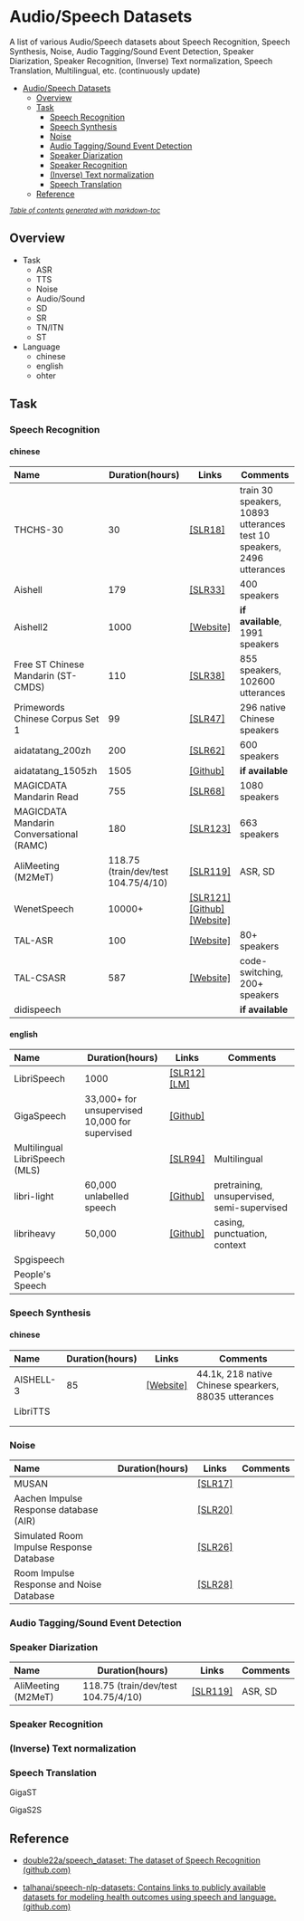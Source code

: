 # Audio/Speech Datasets

A list of various Audio/Speech datasets about Speech Recognition, Speech Synthesis, Noise, Audio Tagging/Sound Event Detection, Speaker Diarization, Speaker Recognition, (Inverse) Text normalization, Speech Translation, Multilingual, etc. (continuously update)

- [Audio/Speech Datasets](#audiospeech-datasets)
  - [Overview](#overview)
  - [Task](#task)
    - [Speech Recognition](#speech-recognition)
    - [Speech Synthesis](#speech-synthesis)
    - [Noise](#noise)
    - [Audio Tagging/Sound Event Detection](#audio-taggingsound-event-detection)
    - [Speaker Diarization](#speaker-diarization)
    - [Speaker Recognition](#speaker-recognition)
    - [(Inverse) Text normalization](#inverse-text-normalization)
    - [Speech Translation](#speech-translation)
  - [Reference](#reference)

<small><i><a href='http://ecotrust-canada.github.io/markdown-toc/'>Table of contents generated with markdown-toc</a></i></small>

## Overview

- Task
  - ASR
  - TTS
  - Noise
  - Audio/Sound
  - SD
  - SR
  - TN/ITN
  - ST
- Language
  - chinese
  - english
  - ohter

## Task

### Speech Recognition

#### chinese

| Name                                     | Duration(hours)                     | Links                                                        | Comments                                                     |
| :--------------------------------------- | ----------------------------------- | ------------------------------------------------------------ | ------------------------------------------------------------ |
| THCHS-30                                 | 30                                  | [[SLR18]](https://www.openslr.org/18/)                       | train 30 speakers, 10893 utterances<br />test 10 speakers, 2496 utterances |
| Aishell                                  | 179                                 | [[SLR33]](https://www.openslr.org/33/)                       | 400 speakers                                                 |
| Aishell2                                 | 1000                                | [[Website]](https://www.aishelltech.com/aishell_2)           | **if available**, 1991 speakers                              |
| Free ST Chinese Mandarin (ST-CMDS)       | 110                                 | [[SLR38]](https://www.openslr.org/38/)                       | 855 speakers, 102600 utterances                              |
| Primewords Chinese Corpus Set 1          | 99                                  | [[SLR47]](https://www.openslr.org/47/)                       | 296 native Chinese speakers                                  |
| aidatatang_200zh                         | 200                                 | [[SLR62]](https://www.openslr.org/62/)                       | 600 speakers                                                 |
| aidatatang_1505zh                        | 1505                                | [[Github]](https://github.com/xiayongtao/aidatatang_1505zh)  | **if available**                                             |
| MAGICDATA Mandarin Read                  | 755                                 | [[SLR68]](https://www.openslr.org/68/)                       | 1080 speakers                                                |
| MAGICDATA Mandarin Conversational (RAMC) | 180                                 | [[SLR123]](https://www.openslr.org/123/)                     | 663 speakers                                                 |
| AliMeeting (M2MeT)                       | 118.75 (train/dev/test 104.75/4/10) | [[SLR119]](https://www.openslr.org/119/)                     | ASR, SD                                                      |
| WenetSpeech                              | 10000+                              | [[SLR121]](https://www.openslr.org/121/)<br />[[Github]](https://github.com/wenet-e2e/WenetSpeech)<br />[[Website]](https://wenet-e2e.github.io/WenetSpeech/) |                                                              |
| TAL-ASR                                  | 100                                 | [[Website]](https://ai.100tal.com/openData/voice)            | 80+ speakers                                                 |
| TAL-CSASR                                | 587                                 | [[Website]](https://ai.100tal.com/openData/voice)            | code-switching, 200+ speakers                                |
| didispeech                               |                                     |                                                              | **if available**                                             |

#### english

| Name                           | Duration(hours)                                     | Links                                                        | Comments                                   |
| :----------------------------- | --------------------------------------------------- | ------------------------------------------------------------ | ------------------------------------------ |
| LibriSpeech                    | 1000                                                | [[SLR12]](https://www.openslr.org/12/)<br />[[LM]](https://www.openslr.org/11/) |                                            |
| GigaSpeech                     | 33,000+ for unsupervised<br />10,000 for supervised | [[Github]](https://github.com/SpeechColab/GigaSpeech)        |                                            |
| Multilingual LibriSpeech (MLS) |                                                     | [[SLR94]](https://www.openslr.org/94/)                       | Multilingual                               |
| libri-light                    | 60,000 unlabelled speech                            | [[Github]](https://github.com/facebookresearch/libri-light)  | pretraining, unsupervised, semi-supervised |
| libriheavy                     | 50,000                                              | [[Github]](https://github.com/k2-fsa/libriheavy)             | casing, punctuation, context               |
| Spgispeech                     |                                                     |                                                              |                                            |
| People's Speech                |                                                     |                                                              |                                            |

### Speech Synthesis

#### chinese

| Name      | Duration(hours) | Links                                              | Comments                                              |
| :-------- | --------------- | -------------------------------------------------- | ----------------------------------------------------- |
| AISHELL-3 | 85              | [[Website]](https://www.aishelltech.com/aishell_3) | 44.1k, 218 native Chinese spearkers, 88035 utterances |
| LibriTTS  |                 |                                                    |                                                       |
|           |                 |                                                    |                                                       |
|           |                 |                                                    |                                                       |

### Noise

| Name                                     | Duration(hours) | Links                                  | Comments |
| :--------------------------------------- | --------------- | -------------------------------------- | -------- |
| MUSAN                                    |                 | [[SLR17]](https://www.openslr.org/17/) |          |
| Aachen Impulse Response database (AIR)   |                 | [[SLR20]](https://www.openslr.org/20/) |          |
| Simulated Room Impulse Response Database |                 | [[SLR26]](https://www.openslr.org/26/) |          |
| Room Impulse Response and Noise Database |                 | [[SLR28]](https://www.openslr.org/28/) |          |

### Audio Tagging/Sound Event Detection

### Speaker Diarization

| Name               | Duration(hours)                  | Links                                    | Comments |
| :----------------- | -------------------------------- | ---------------------------------------- | -------- |
| AliMeeting (M2MeT) | 118.75 (train/dev/test 104.75/4/10) | [[SLR119]](https://www.openslr.org/119/) | ASR, SD  |

### Speaker Recognition

### (Inverse) Text normalization

### Speech Translation

GigaST

GigaS2S

## Reference

- [double22a/speech_dataset: The dataset of Speech Recognition (github.com)](https://github.com/double22a/speech_dataset#the-dataset-of-speech-recognition)

- [talhanai/speech-nlp-datasets: Contains links to publicly available datasets for modeling health outcomes using speech and language. (github.com)](https://github.com/talhanai/speech-nlp-datasets)
